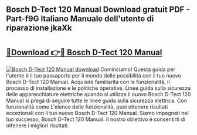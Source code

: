 ## Bosch D-Tect 120 Manual Download gratuit PDF - Part-f9G Italiano Manuale dell'utente di riparazione jkaXk

# <h2><a href="http://dfe2ajj.blite.top/?on=Bosch+D-Tect+120+Manual">🔗Download 👉🔴 Bosch D-Tect 120 Manual</a></h2>

[![Bosch D-Tect 120 Manual download](https://i.imgur.com/lujVjoI.png)](http://dfe2ajj.blite.top/?on=Bosch+D-Tect+120+Manual)
Cominciamo! Questa guida per l'utente è il tuo passaporto per il mondo delle possibilità con il tuo nuovo Bosch D-Tect 120 Manual. Acquisire familiarità con le funzionalità, il processo di installazione e le politiche operative. Linee guida sulla sicurezza delle apparecchiature elettriche quando si utilizza il nuovo Bosch D-Tect 120 Manual si prega di seguire tutte le linee guida sulla sicurezza elettrica. Con funzionalità come L'elenco delle funzionalità, puoi ottenere risultati eccezionali con il tuo nuovo Bosch D-Tect 120 Manual. Siamo impegnati nel tuo successo, Bosch D-Tect 120 Manual. Il nostro obiettivo è consentirti di ottenere i migliori risultati.
